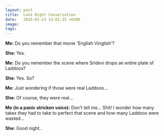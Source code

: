 ```yaml
---
layout: post
title:  Late Night Conversation
date:   2016-01-23 14:01:35 +0300
image:  
tags:   
---
```


**Me:** Do you remember that movie 'English Vinglish'?

**She:** Yes.

**Me:** Do you remember the scene where Sridevi drops an entire plate of Laddoos?

**She:** Yes. So?

**Me:** Just wondering if those were real Laddoos...

**She:** Of course, they were real...

**Me (in a panic stricken voice):** Don't tell me... Shit! I wonder how many takes they had to take to perfect that scene and how many Laddoos were wasted...

**She:** Good night..
